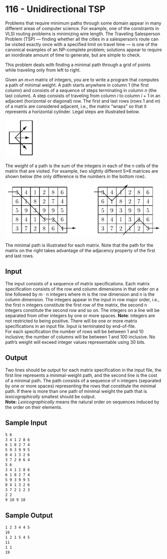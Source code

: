 # 116 - Unidirectional TSP

Problems that require minimum paths through some domain appear in many different areas of computer
science. For example, one of the constraints in VLSI routing problems is minimizing wire length. The
Traveling Salesperson Problem (TSP) — finding whether all the cities in a salesperson’s route can be
visited exactly once with a specified limit on travel time — is one of the canonical examples of an
NP-complete problem; solutions appear to require an inordinate amount of time to generate, but are
simple to check.  

This problem deals with finding a minimal path through a grid of points while traveling only from
left to right.  

Given an *m×n* matrix of integers, you are to write a program that computes a path
of minimal weight. A path starts anywhere in column 1 (the first column) and consists
of a sequence of steps terminating in column *n* (the last column). A step consists of
traveling from column *i* to column *i* + 1 in an adjacent (horizontal or diagonal) row.
The first and last rows (rows 1 and *m*) of a matrix are considered adjacent, i.e., the
matrix “wraps” so that it represents a horizontal cylinder. Legal steps are illustrated
below.

![Movement diagram](docs/movement.png)


The *weight* of a path is the sum of the integers in each of the n cells of the matrix that are visited.
For example, two slightly different 5×6 matrices are shown below (the only difference is the numbers
in the bottom row).

![Matrices diagrams](docs/matrices.png)

The minimal path is illustrated for each matrix. Note that the path for the matrix on the right
takes advantage of the adjacency property of the first and last rows.


## Input

The input consists of a sequence of matrix specifications. Each matrix specification consists of the row
and column dimensions in that order on a line followed by m · n integers where m is the row dimension
and n is the column dimension. The integers appear in the input in row major order, i.e., the first n
integers constitute the first row of the matrix, the second n integers constitute the second row and so
on. The integers on a line will be separated from other integers by one or more spaces. 
**Note**: integers are not restricted to being positive.
There will be one or more matrix specifications in an input file. Input is terminated by end-of-file.  
For each specification the number of rows will be between 1 and 10 inclusive; the number of columns
will be between 1 and 100 inclusive. No path’s weight will exceed integer values representable using 30
bits.


## Output

Two lines should be output for each matrix specification in the input file, the first line represents a
minimal-weight path, and the second line is the cost of a minimal path. The path consists of a sequence
of n integers (separated by one or more spaces) representing the rows that constitute the minimal path.
If there is more than one path of minimal weight the path that is *lexicographically* smallest should be
output.  
**Note:** *Lexicographically* means the natural order on sequences induced by the order on their elements.


## Sample Input

```
5 6
3 4 1 2 8 6
6 1 8 2 7 4
5 9 3 9 9 5
8 4 1 3 2 6
3 7 2 8 6 4
5 6
3 4 1 2 8 6
6 1 8 2 7 4
5 9 3 9 9 5
8 4 1 3 2 6
3 7 2 1 2 3
2 2
9 10 9 10
```

## Sample Output

```
1 2 3 4 4 5
16
1 2 1 5 4 5
11
1 1
19
```

